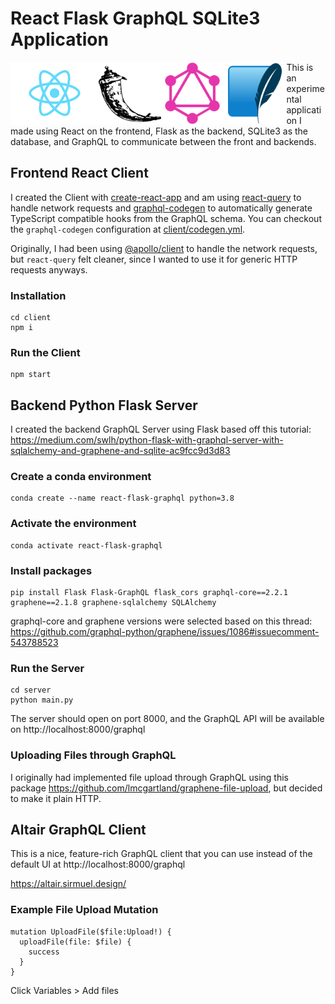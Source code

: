 # React Flask GraphQL SQLite3 Application

<div>
  <img src="client/src/logo.svg" alt="react logo" height="100" style="float:left"/>
  <img src="client/src/flask_logo.png" alt="flask logo" height="100" style="float:left"/>
  <img src="client/src/graphql_logo.png" alt="graphql logo" height="100" style="float:left"/>
  <img src="client/src/sqlite3_logo.png" alt="sqlite3 logo" height="100" style="float:left"/>
 </div>

This is an experimental application I made using React on the frontend, Flask as the backend, SQLite3 as the database, and GraphQL to communicate between the front and backends.

## Frontend React Client

I created the Client with [create-react-app](https://create-react-app.dev/) and am using [react-query](https://react-query.tanstack.com/) to handle network requests and [graphql-codegen](https://www.graphql-code-generator.com/) to automatically generate TypeScript compatible hooks from the GraphQL schema. You can checkout the `graphql-codegen` configuration at [client/codegen.yml](client/codegen.yml).

Originally, I had been using [@apollo/client](https://www.apollographql.com/docs/react/) to handle the network requests, but `react-query` felt cleaner, since I wanted to use it for generic HTTP requests anyways.

### Installation

```
cd client
npm i
```

### Run the Client

```
npm start
```

## Backend Python Flask Server

I created the backend GraphQL Server using Flask based off this tutorial: https://medium.com/swlh/python-flask-with-graphql-server-with-sqlalchemy-and-graphene-and-sqlite-ac9fcc9d3d83

### Create a conda environment
```
conda create --name react-flask-graphql python=3.8
```

### Activate the environment
```
conda activate react-flask-graphql
```

### Install packages 
```
pip install Flask Flask-GraphQL flask_cors graphql-core==2.2.1 graphene==2.1.8 graphene-sqlalchemy SQLAlchemy
```

graphql-core and graphene versions were selected based on this thread: https://github.com/graphql-python/graphene/issues/1086#issuecomment-543788523

### Run the Server
```
cd server
python main.py
```

The server should open on port 8000, and the GraphQL API will be available on http://localhost:8000/graphql

### Uploading Files through GraphQL
I originally had implemented file upload through GraphQL using this package https://github.com/lmcgartland/graphene-file-upload, but decided to make it plain HTTP.


## Altair GraphQL Client
This is a nice, feature-rich GraphQL client that you can use instead of the default UI at http://localhost:8000/graphql

https://altair.sirmuel.design/

### Example File Upload Mutation
```
mutation UploadFile($file:Upload!) {
  uploadFile(file: $file) {
    success
  }
}
```

Click Variables > Add files
